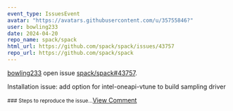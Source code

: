 ```yaml
---
event_type: IssuesEvent
avatar: "https://avatars.githubusercontent.com/u/35755846?"
user: bowling233
date: 2024-04-20
repo_name: spack/spack
html_url: https://github.com/spack/spack/issues/43757
repo_url: https://github.com/spack/spack
---
```


<a href='https://github.com/bowling233' target='_blank'>bowling233</a> open issue <a href='https://github.com/spack/spack/issues/43757' target='_blank'>spack/spack#43757</a>.

<p>Installation issue: add option for intel-oneapi-vtune to build sampling driver </p><small>### Steps to reproduce the issue...</small><a href='https://github.com/spack/spack/issues/43757' target='_blank'>View Comment</a>